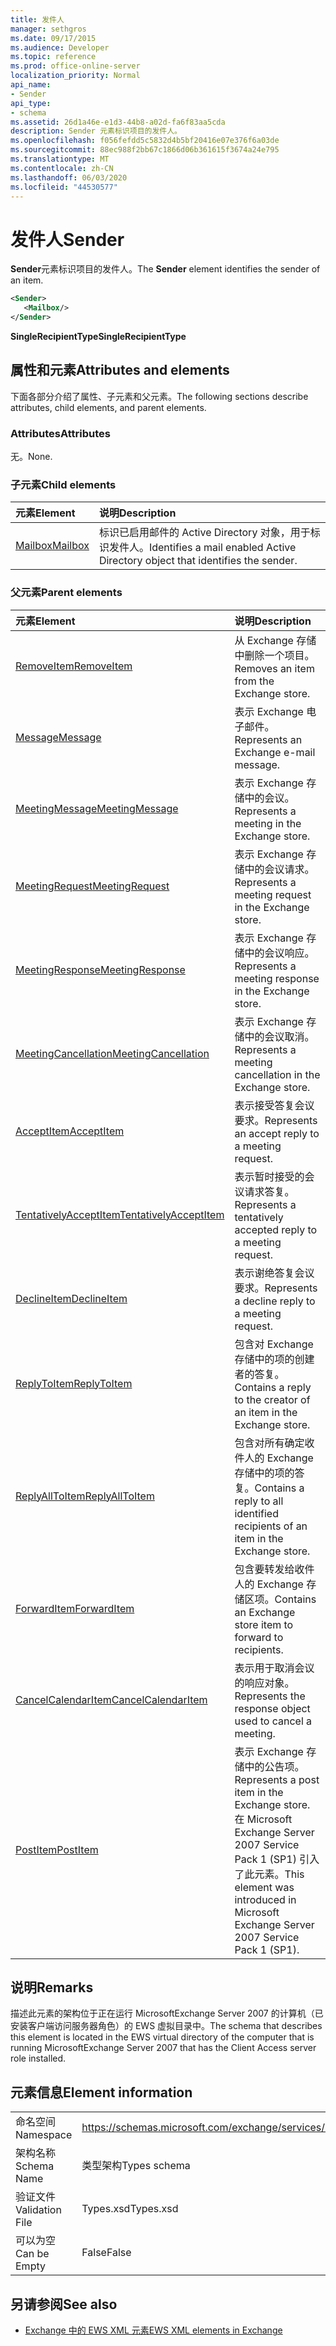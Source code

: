 ```yaml
---
title: 发件人
manager: sethgros
ms.date: 09/17/2015
ms.audience: Developer
ms.topic: reference
ms.prod: office-online-server
localization_priority: Normal
api_name:
- Sender
api_type:
- schema
ms.assetid: 26d1a46e-e1d3-44b8-a02d-fa6f83aa5cda
description: Sender 元素标识项目的发件人。
ms.openlocfilehash: f056fefdd5c5832d4b5bf20416e07e376f6a03de
ms.sourcegitcommit: 88ec988f2bb67c1866d06b361615f3674a24e795
ms.translationtype: MT
ms.contentlocale: zh-CN
ms.lasthandoff: 06/03/2020
ms.locfileid: "44530577"
---
```

# <a name="sender"></a><span data-ttu-id="15d4d-103">发件人</span><span class="sxs-lookup"><span data-stu-id="15d4d-103">Sender</span></span>

<span data-ttu-id="15d4d-104">**Sender**元素标识项目的发件人。</span><span class="sxs-lookup"><span data-stu-id="15d4d-104">The **Sender** element identifies the sender of an item.</span></span> 
  
```xml
<Sender>
   <Mailbox/>
</Sender>
```

 <span data-ttu-id="15d4d-105">**SingleRecipientType**</span><span class="sxs-lookup"><span data-stu-id="15d4d-105">**SingleRecipientType**</span></span>
## <a name="attributes-and-elements"></a><span data-ttu-id="15d4d-106">属性和元素</span><span class="sxs-lookup"><span data-stu-id="15d4d-106">Attributes and elements</span></span>

<span data-ttu-id="15d4d-107">下面各部分介绍了属性、子元素和父元素。</span><span class="sxs-lookup"><span data-stu-id="15d4d-107">The following sections describe attributes, child elements, and parent elements.</span></span>
  
### <a name="attributes"></a><span data-ttu-id="15d4d-108">Attributes</span><span class="sxs-lookup"><span data-stu-id="15d4d-108">Attributes</span></span>

<span data-ttu-id="15d4d-109">无。</span><span class="sxs-lookup"><span data-stu-id="15d4d-109">None.</span></span>
  
### <a name="child-elements"></a><span data-ttu-id="15d4d-110">子元素</span><span class="sxs-lookup"><span data-stu-id="15d4d-110">Child elements</span></span>

|<span data-ttu-id="15d4d-111">**元素**</span><span class="sxs-lookup"><span data-stu-id="15d4d-111">**Element**</span></span>|<span data-ttu-id="15d4d-112">**说明**</span><span class="sxs-lookup"><span data-stu-id="15d4d-112">**Description**</span></span>|
|:-----|:-----|
|[<span data-ttu-id="15d4d-113">Mailbox</span><span class="sxs-lookup"><span data-stu-id="15d4d-113">Mailbox</span></span>](mailbox.md) <br/> |<span data-ttu-id="15d4d-114">标识已启用邮件的 Active Directory 对象，用于标识发件人。</span><span class="sxs-lookup"><span data-stu-id="15d4d-114">Identifies a mail enabled Active Directory object that identifies the sender.</span></span>  <br/> |
   
### <a name="parent-elements"></a><span data-ttu-id="15d4d-115">父元素</span><span class="sxs-lookup"><span data-stu-id="15d4d-115">Parent elements</span></span>

|<span data-ttu-id="15d4d-116">**元素**</span><span class="sxs-lookup"><span data-stu-id="15d4d-116">**Element**</span></span>|<span data-ttu-id="15d4d-117">**说明**</span><span class="sxs-lookup"><span data-stu-id="15d4d-117">**Description**</span></span>|
|:-----|:-----|
|[<span data-ttu-id="15d4d-118">RemoveItem</span><span class="sxs-lookup"><span data-stu-id="15d4d-118">RemoveItem</span></span>](removeitem.md) <br/> |<span data-ttu-id="15d4d-119">从 Exchange 存储中删除一个项目。</span><span class="sxs-lookup"><span data-stu-id="15d4d-119">Removes an item from the Exchange store.</span></span>  <br/> |
|[<span data-ttu-id="15d4d-120">Message</span><span class="sxs-lookup"><span data-stu-id="15d4d-120">Message</span></span>](message-ex15websvcsotherref.md) <br/> |<span data-ttu-id="15d4d-121">表示 Exchange 电子邮件。</span><span class="sxs-lookup"><span data-stu-id="15d4d-121">Represents an Exchange e-mail message.</span></span>  <br/> |
|[<span data-ttu-id="15d4d-122">MeetingMessage</span><span class="sxs-lookup"><span data-stu-id="15d4d-122">MeetingMessage</span></span>](meetingmessage.md) <br/> |<span data-ttu-id="15d4d-123">表示 Exchange 存储中的会议。</span><span class="sxs-lookup"><span data-stu-id="15d4d-123">Represents a meeting in the Exchange store.</span></span>  <br/> |
|[<span data-ttu-id="15d4d-124">MeetingRequest</span><span class="sxs-lookup"><span data-stu-id="15d4d-124">MeetingRequest</span></span>](meetingrequest.md) <br/> |<span data-ttu-id="15d4d-125">表示 Exchange 存储中的会议请求。</span><span class="sxs-lookup"><span data-stu-id="15d4d-125">Represents a meeting request in the Exchange store.</span></span>  <br/> |
|[<span data-ttu-id="15d4d-126">MeetingResponse</span><span class="sxs-lookup"><span data-stu-id="15d4d-126">MeetingResponse</span></span>](meetingresponse.md) <br/> |<span data-ttu-id="15d4d-127">表示 Exchange 存储中的会议响应。</span><span class="sxs-lookup"><span data-stu-id="15d4d-127">Represents a meeting response in the Exchange store.</span></span>  <br/> |
|[<span data-ttu-id="15d4d-128">MeetingCancellation</span><span class="sxs-lookup"><span data-stu-id="15d4d-128">MeetingCancellation</span></span>](meetingcancellation.md) <br/> |<span data-ttu-id="15d4d-129">表示 Exchange 存储中的会议取消。</span><span class="sxs-lookup"><span data-stu-id="15d4d-129">Represents a meeting cancellation in the Exchange store.</span></span>  <br/> |
|[<span data-ttu-id="15d4d-130">AcceptItem</span><span class="sxs-lookup"><span data-stu-id="15d4d-130">AcceptItem</span></span>](acceptitem.md) <br/> |<span data-ttu-id="15d4d-131">表示接受答复会议要求。</span><span class="sxs-lookup"><span data-stu-id="15d4d-131">Represents an accept reply to a meeting request.</span></span>  <br/> |
|[<span data-ttu-id="15d4d-132">TentativelyAcceptItem</span><span class="sxs-lookup"><span data-stu-id="15d4d-132">TentativelyAcceptItem</span></span>](tentativelyacceptitem.md) <br/> |<span data-ttu-id="15d4d-133">表示暂时接受的会议请求答复。</span><span class="sxs-lookup"><span data-stu-id="15d4d-133">Represents a tentatively accepted reply to a meeting request.</span></span>  <br/> |
|[<span data-ttu-id="15d4d-134">DeclineItem</span><span class="sxs-lookup"><span data-stu-id="15d4d-134">DeclineItem</span></span>](declineitem.md) <br/> |<span data-ttu-id="15d4d-135">表示谢绝答复会议要求。</span><span class="sxs-lookup"><span data-stu-id="15d4d-135">Represents a decline reply to a meeting request.</span></span>  <br/> |
|[<span data-ttu-id="15d4d-136">ReplyToItem</span><span class="sxs-lookup"><span data-stu-id="15d4d-136">ReplyToItem</span></span>](replytoitem.md) <br/> |<span data-ttu-id="15d4d-137">包含对 Exchange 存储中的项的创建者的答复。</span><span class="sxs-lookup"><span data-stu-id="15d4d-137">Contains a reply to the creator of an item in the Exchange store.</span></span>  <br/> |
|[<span data-ttu-id="15d4d-138">ReplyAllToItem</span><span class="sxs-lookup"><span data-stu-id="15d4d-138">ReplyAllToItem</span></span>](replyalltoitem.md) <br/> |<span data-ttu-id="15d4d-139">包含对所有确定收件人的 Exchange 存储中的项的答复。</span><span class="sxs-lookup"><span data-stu-id="15d4d-139">Contains a reply to all identified recipients of an item in the Exchange store.</span></span>  <br/> |
|[<span data-ttu-id="15d4d-140">ForwardItem</span><span class="sxs-lookup"><span data-stu-id="15d4d-140">ForwardItem</span></span>](forwarditem.md) <br/> |<span data-ttu-id="15d4d-141">包含要转发给收件人的 Exchange 存储区项。</span><span class="sxs-lookup"><span data-stu-id="15d4d-141">Contains an Exchange store item to forward to recipients.</span></span>  <br/> |
|[<span data-ttu-id="15d4d-142">CancelCalendarItem</span><span class="sxs-lookup"><span data-stu-id="15d4d-142">CancelCalendarItem</span></span>](cancelcalendaritem.md) <br/> |<span data-ttu-id="15d4d-143">表示用于取消会议的响应对象。</span><span class="sxs-lookup"><span data-stu-id="15d4d-143">Represents the response object used to cancel a meeting.</span></span>  <br/> |
|[<span data-ttu-id="15d4d-144">PostItem</span><span class="sxs-lookup"><span data-stu-id="15d4d-144">PostItem</span></span>](postitem.md) <br/> |<span data-ttu-id="15d4d-145">表示 Exchange 存储中的公告项。</span><span class="sxs-lookup"><span data-stu-id="15d4d-145">Represents a post item in the Exchange store.</span></span> <span data-ttu-id="15d4d-146">在 Microsoft Exchange Server 2007 Service Pack 1 (SP1) 引入了此元素。</span><span class="sxs-lookup"><span data-stu-id="15d4d-146">This element was introduced in Microsoft Exchange Server 2007 Service Pack 1 (SP1).</span></span>  <br/> |
   
## <a name="remarks"></a><span data-ttu-id="15d4d-147">说明</span><span class="sxs-lookup"><span data-stu-id="15d4d-147">Remarks</span></span>

<span data-ttu-id="15d4d-148">描述此元素的架构位于正在运行 MicrosoftExchange Server 2007 的计算机（已安装客户端访问服务器角色）的 EWS 虚拟目录中。</span><span class="sxs-lookup"><span data-stu-id="15d4d-148">The schema that describes this element is located in the EWS virtual directory of the computer that is running MicrosoftExchange Server 2007 that has the Client Access server role installed.</span></span>
  
## <a name="element-information"></a><span data-ttu-id="15d4d-149">元素信息</span><span class="sxs-lookup"><span data-stu-id="15d4d-149">Element information</span></span>

|||
|:-----|:-----|
|<span data-ttu-id="15d4d-150">命名空间</span><span class="sxs-lookup"><span data-stu-id="15d4d-150">Namespace</span></span>  <br/> |https://schemas.microsoft.com/exchange/services/2006/types  <br/> |
|<span data-ttu-id="15d4d-151">架构名称</span><span class="sxs-lookup"><span data-stu-id="15d4d-151">Schema Name</span></span>  <br/> |<span data-ttu-id="15d4d-152">类型架构</span><span class="sxs-lookup"><span data-stu-id="15d4d-152">Types schema</span></span>  <br/> |
|<span data-ttu-id="15d4d-153">验证文件</span><span class="sxs-lookup"><span data-stu-id="15d4d-153">Validation File</span></span>  <br/> |<span data-ttu-id="15d4d-154">Types.xsd</span><span class="sxs-lookup"><span data-stu-id="15d4d-154">Types.xsd</span></span>  <br/> |
|<span data-ttu-id="15d4d-155">可以为空</span><span class="sxs-lookup"><span data-stu-id="15d4d-155">Can be Empty</span></span>  <br/> |<span data-ttu-id="15d4d-156">False</span><span class="sxs-lookup"><span data-stu-id="15d4d-156">False</span></span>  <br/> |
   
## <a name="see-also"></a><span data-ttu-id="15d4d-157">另请参阅</span><span class="sxs-lookup"><span data-stu-id="15d4d-157">See also</span></span>



- [<span data-ttu-id="15d4d-158">Exchange 中的 EWS XML 元素</span><span class="sxs-lookup"><span data-stu-id="15d4d-158">EWS XML elements in Exchange</span></span>](ews-xml-elements-in-exchange.md)

